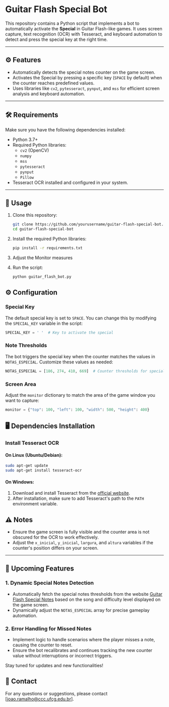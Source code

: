 # Guitar Flash Special Bot

This repository contains a Python script that implements a bot to automatically activate the **Special** in Guitar Flash-like games. It uses screen capture, text recognition (OCR) with Tesseract, and keyboard automation to detect and press the special key at the right time.

---

## ⚙️ Features

- Automatically detects the special notes counter on the game screen.
- Activates the Special by pressing a specific key (`SPACE` by default) when the counter reaches predefined values.
- Uses libraries like `cv2`, `pytesseract`, `pynput`, and `mss` for efficient screen analysis and keyboard automation.

---

## 🛠 Requirements

Make sure you have the following dependencies installed:

- Python 3.7+
- Required Python libraries:
  - `cv2` (OpenCV)
  - `numpy`
  - `mss`
  - `pytesseract`
  - `pynput`
  - `Pillow`
- Tesseract OCR installed and configured in your system.

---

## 🚀 Usage

1. Clone this repository:
   ```bash
   git clone https://github.com/yourusername/guitar-flash-special-bot.git
   cd guitar-flash-special-bot

2. Install the required Python libraries:
   ```bash
   pip install -r requirements.txt
   ```

3. Adjust the Monitor measures

4. Run the script:
    ```bash
   python guitar_flash_bot.py
   ```

## ⚙️ Configuration

### Special Key
The default special key is set to `SPACE`. You can change this by modifying the `SPECIAL_KEY` variable in the script:

```python
SPECIAL_KEY = ' '  # Key to activate the special
```


### Note Thresholds

The bot triggers the special key when the counter matches the values in `NOTAS_ESPECIAL`. Customize these values as needed:

```python
NOTAS_ESPECIAL = [186, 274, 410, 669]  # Counter thresholds for special activation
```

### Screen Area

Adjust the `monitor` dictionary to match the area of the game window you want to capture:

```python
monitor = {"top": 100, "left": 100, "width": 500, "height": 400}
```

## 🖥 Dependencies Installation

### Install Tesseract OCR

#### On Linux (Ubuntu/Debian):
```bash
sudo apt-get update
sudo apt-get install tesseract-ocr
```
#### On Windows:
1. Download and install Tesseract from the [official website](https://github.com/tesseract-ocr/tesseract).
2. After installation, make sure to add Tesseract's path to the `PATH` environment variable.

## ⚠️ Notes

- Ensure the game screen is fully visible and the counter area is not obscured for the OCR to work effectively.
- Adjust the `x_inicial`, `y_inicial`, `largura`, and `altura` variables if the counter's position differs on your screen.

---

## 🚀 Upcoming Features

### 1. **Dynamic Special Notes Detection**
- Automatically fetch the special notes thresholds from the website [Guitar Flash Special Notes](https://pathsguitarflash.wixsite.com/my-site-3) based on the song and difficulty level displayed on the game screen.
- Dynamically adjust the `NOTAS_ESPECIAL` array for precise gameplay automation.

### 2. **Error Handling for Missed Notes**
- Implement logic to handle scenarios where the player misses a note, causing the counter to reset.
- Ensure the bot recalibrates and continues tracking the new counter value without interruptions or incorrect triggers.

Stay tuned for updates and new functionalities!

## 💬 Contact

For any questions or suggestions, please contact [joao.ramalho@ccc.ufcg.edu.br].

